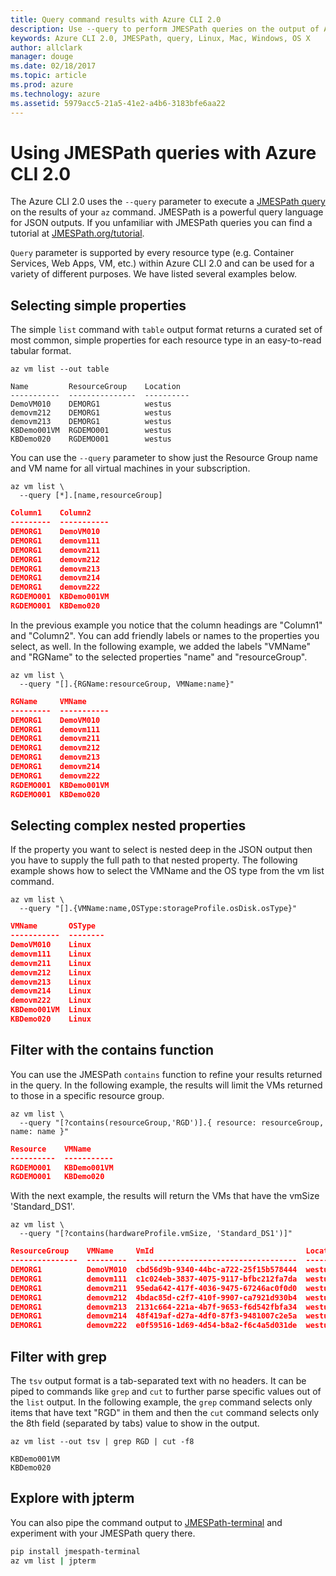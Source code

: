 ```yaml
---
title: Query command results with Azure CLI 2.0
description: Use --query to perform JMESPath queries on the output of Azure CLI 2.0 commands.
keywords: Azure CLI 2.0, JMESPath, query, Linux, Mac, Windows, OS X
author: allclark
manager: douge
ms.date: 02/18/2017
ms.topic: article
ms.prod: azure
ms.technology: azure
ms.assetid: 5979acc5-21a5-41e2-a4b6-3183bfe6aa22
---
```


# Using JMESPath queries with Azure CLI 2.0

The Azure CLI 2.0 uses the `--query` parameter to execute a [JMESPath query](http://jmespath.org) on the results of your `az` command. JMESPath is a powerful query language for JSON outputs.  If you unfamiliar with JMESPath queries you can find a tutorial at [JMESPath.org/tutorial](http:/JMESPath.org/tutorial.html).

`Query` parameter is supported by every resource type (e.g. Container Services, Web Apps, VM, etc.) within Azure CLI 2.0 and can be used for a variety of different purposes.  We have listed several examples below.

## Selecting simple properties

The simple `list` command with `table` output format returns a curated set of most common, simple properties for each resource type in an easy-to-read tabular format.

```azurecli
az vm list --out table
```

```
Name         ResourceGroup    Location
-----------  ---------------  ----------
DemoVM010    DEMORG1          westus
demovm212    DEMORG1          westus
demovm213    DEMORG1          westus
KBDemo001VM  RGDEMO001        westus
KBDemo020    RGDEMO001        westus
```

You can use the `--query` parameter to show just the Resource Group name and VM name for all virtual machines in your subscription.

```azurecli
az vm list \
  --query [*].[name,resourceGroup]
```

```json
Column1    Column2
---------  -----------
DEMORG1    DemoVM010
DEMORG1    demovm111
DEMORG1    demovm211
DEMORG1    demovm212
DEMORG1    demovm213
DEMORG1    demovm214
DEMORG1    demovm222
RGDEMO001  KBDemo001VM
RGDEMO001  KBDemo020
```

In the previous example you notice that the column headings are "Column1" and "Column2".  You can add friendly labels or names to the properties you select, as well.  In the following example, we added the labels "VMName" and "RGName" to the selected properties "name" and "resourceGroup".


```azurecli
az vm list \
  --query "[].{RGName:resourceGroup, VMName:name}"
```

```json
RGName     VMName
---------  -----------
DEMORG1    DemoVM010
DEMORG1    demovm111
DEMORG1    demovm211
DEMORG1    demovm212
DEMORG1    demovm213
DEMORG1    demovm214
DEMORG1    demovm222
RGDEMO001  KBDemo001VM
RGDEMO001  KBDemo020
```

## Selecting complex nested properties

If the property you want to select is nested deep in the JSON output then you have to supply the full path to that nested property. The following example shows how to select the VMName and the OS type from the vm list command.

```azurecli
az vm list \
  --query "[].{VMName:name,OSType:storageProfile.osDisk.osType}"
```

```json
VMName       OSType
-----------  --------
DemoVM010    Linux
demovm111    Linux
demovm211    Linux
demovm212    Linux
demovm213    Linux
demovm214    Linux
demovm222    Linux
KBDemo001VM  Linux
KBDemo020    Linux
```

## Filter with the contains function

You can use the JMESPath `contains` function to refine your results returned in the query.
In the following example, the results will limit the VMs returned to those in a specific resource group.

```azurecli
az vm list \
  --query "[?contains(resourceGroup,'RGD')].{ resource: resourceGroup, name: name }"
```

```json
Resource    VMName
----------  -----------
RGDEMO001   KBDemo001VM
RGDEMO001   KBDemo020
```

With the next example, the results will return the VMs that have the vmSize 'Standard_DS1'.

```azurecli
az vm list \
  --query "[?contains(hardwareProfile.vmSize, 'Standard_DS1')]"
```

```json
ResourceGroup    VMName     VmId                                  Location    ProvisioningState
---------------  ---------  ------------------------------------  ----------  -------------------
DEMORG1          DemoVM010  cbd56d9b-9340-44bc-a722-25f15b578444  westus      Succeeded
DEMORG1          demovm111  c1c024eb-3837-4075-9117-bfbc212fa7da  westus      Succeeded
DEMORG1          demovm211  95eda642-417f-4036-9475-67246ac0f0d0  westus      Succeeded
DEMORG1          demovm212  4bdac85d-c2f7-410f-9907-ca7921d930b4  westus      Succeeded
DEMORG1          demovm213  2131c664-221a-4b7f-9653-f6d542fbfa34  westus      Succeeded
DEMORG1          demovm214  48f419af-d27a-4df0-87f3-9481007c2e5a  westus      Succeeded
DEMORG1          demovm222  e0f59516-1d69-4d54-b8a2-f6c4a5d031de  westus      Succeeded
```

## Filter with grep

The `tsv` output format is a tab-separated text with no headers. It can be piped to commands like `grep` and `cut` to further parse specific values out of the `list` output. In the following example, the `grep` command selects only items that have text "RGD" in them and then the `cut` command selects only the 8th field (separated by tabs) value to show in the output.

```azurecli
az vm list --out tsv | grep RGD | cut -f8
```

```
KBDemo001VM
KBDemo020
```

## Explore with jpterm

You can also pipe the command output to [JMESPath-terminal](https://github.com/jmespath/jmespath.terminal)
and experiment with your JMESPath query there.

```bash
pip install jmespath-terminal
az vm list | jpterm
```

